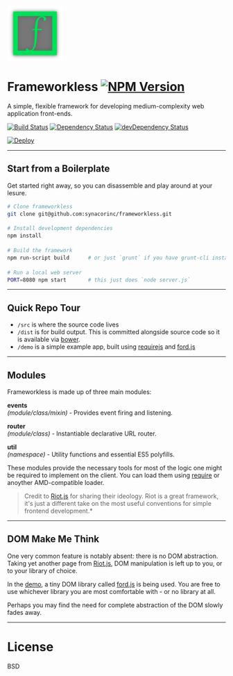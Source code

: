 
![frameworkless logo](logo.png)

Frameworkless [![NPM Version](http://img.shields.io/npm/v/frameworkless.svg?style=flat)](https://www.npmjs.org/package/frameworkless)
=============
A simple, flexible framework for developing medium-complexity web application front-ends.  

[![Build Status](https://img.shields.io/travis/developit/puredom-model.svg?style=flat&branch=master)](https://travis-ci.org/developit/puredom-model)
[![Dependency Status](http://img.shields.io/david/synacorinc/frameworkless.svg?style=flat)](https://david-dm.org/synacorinc/frameworkless)
[![devDependency Status](http://img.shields.io/david/dev/synacorinc/frameworkless.svg?style=flat)](https://david-dm.org/synacorinc/frameworkless#info=devDependencies)

[![Deploy](https://www.herokucdn.com/deploy/button.png)](https://heroku.com/deploy?template=https://github.com/synacorinc/frameworkless)


---


Start from a Boilerplate
------------------------

Get started right away, so you can disassemble and play around at your lesure.

```bash
# Clone frameworkless
git clone git@github.com:synacorinc/frameworkless.git

# Install development dependencies
npm install

# Build the framework
npm run-script build      # or just `grunt` if you have grunt-cli installed globally

# Run a local web server
PORT=8080 npm start       # this just does `node server.js`
```


---


Quick Repo Tour
---------------

* `/src` is where the source code lives
* `/dist` is for build output. This is committed alongside source code so it is available via [bower](http://bower.io).
* `/demo` is a simple example app, built using [requirejs](http://requirejs.org) and [ford.js](http://developit.github.io/ford.js)


---


Modules
-------
Frameworkless is made up of three main modules:  

**events**  
*(module/class/mixin)* - Provides event firing and listening.  

**router**  
*(module/class)* - Instantiable declarative URL router.  

**util**  
*(namespace)* - Utility functions and essential ES5 polyfills.  

These modules provide the necessary tools for most of the logic one might be required to implement on the client.  You can load them using [require](http://requirejs.org/) or anoyther AMD-compatible loader.  


> Credit to [Riot.js](https://github.com/moot/riotjs) for sharing their ideology.  Riot is a great framework, it's just a different take on the most useful conventions for simple frontend development.*  


---


DOM Make Me Think
-----------------
One very common feature is notably absent: there is no DOM abstraction.  Taking yet another page from [Riot.js](https://github.com/moot/riotjs), DOM manipulation is left up to you, or to your library of choice.  

In the [demo](http://github.com/synacorinc/frameworkless/tree/master/demo), a tiny DOM library called [ford.js](https://github.com/developit/ford.js) is being used.  You are free to use whichever library you are most comfortable with - or no library at all.  

Perhaps you may find the need for complete abstraction of the DOM slowly fades away.  


---


License
=======
BSD
